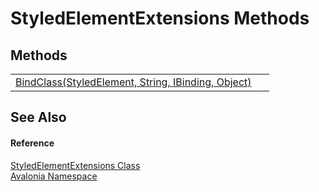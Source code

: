 # StyledElementExtensions Methods




## Methods
<table>
<tr>
<td><a href="M_Avalonia_StyledElementExtensions_BindClass">BindClass(StyledElement, String, IBinding, Object)</a></td>
<td> </td>
</tr>
</table>

## See Also


#### Reference
<a href="T_Avalonia_StyledElementExtensions">StyledElementExtensions Class</a>  
<a href="N_Avalonia">Avalonia Namespace</a>  

